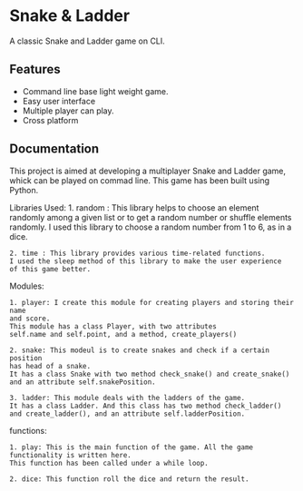 
# Snake & Ladder

A classic Snake and Ladder game on CLI.

## Features

- Command line base light weight game.
- Easy user interface
- Multiple player can play.
- Cross platform





## Documentation

This project is aimed at developing a multiplayer Snake and Ladder game,
whick can be played on commad line. This game has been built using Python.

Libraries Used:
    1. random : This library helps to choose an element randomly among a
    given list or to get a random number or shuffle elements randomly.
    I used this library to choose a random
    number from 1 to 6, as in a dice.

    2. time : This library provides various time-related functions.
    I used the sleep method of this library to make the user experience
    of this game better.

Modules:

    1. player: I create this module for creating players and storing their name
    and score.
    This module has a class Player, with two attributes
    self.name and self.point, and a method, create_players()

    2. snake: This modeul is to create snakes and check if a certain position
    has head of a snake.
    It has a class Snake with two method check_snake() and create_snake()
    and an attribute self.snakePosition.

    3. ladder: This module deals with the ladders of the game.
    It has a class Ladder. And this class has two method check_ladder()
    and create_ladder(), and an attribute self.ladderPosition.


functions:

    1. play: This is the main function of the game. All the game
    functionality is written here.
    This function has been called under a while loop.

    2. dice: This function roll the dice and return the result.
